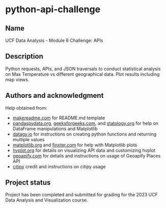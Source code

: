 # python-api-challenge

## Name
UCF Data Analysis - Module 6 Challenge: APIs

## Description
Python requests, APIs, and JSON traversals to conduct statistical analysis on Max Temperature vs different geographical data.  Plot results including map views.

## Authors and acknowledgment
Help obtained from:
* [makereadme.com](https://www.makeareadme.com/) for README.md template
* [pandaspydata.org](https://pandas.pydata.org/), [geeksforgeeks.com](www.geeksforgeeks.org), and [statology.org](https://www.statology.org/) for help on DataFrame manipulations and Matplotlib
* [datagy.io](https://datagy.io/python-return-multiple-values/) for instructions on creating python functions and returning multiple values
* [matplotlib.org](https://matplotlib.org/) and [finxter.com](https://blog.finxter.com/matplotlib-boxplot/) for help with Matplotlib plots
* [hvplot.org](https://hvplot.holoviz.org/) for details on visualizing API data and customizing hvplot
* [geoapify.com](https://apidocs.geoapify.com/docs/places/#about) for details and instructions on usage of Geoapify Places API
* [citipy](https://github.com/wingchen/citipy/blob/master/README.md) credit and instructions on citipy usage

## Project status
Project has been completed and submitted for grading for the 2023 UCF Data Analysis and Visualization course.
